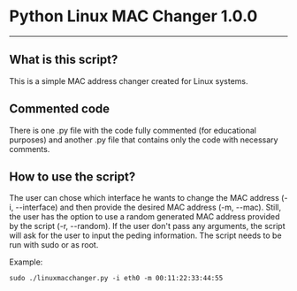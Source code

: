 # Python Linux MAC Changer 1.0.0
--------------------------------------------------------------------------------
## What is this script?

This is a simple MAC address changer created for Linux systems.


## Commented code
There is one .py file with the code fully commented (for educational purposes) and another .py file that contains only the code with necessary comments.


## How to use the script?

The user can chose which interface he wants to change the MAC address (-i, --interface) and then provide the desired MAC address (-m, --mac). Still, the user has the option to use a random generated MAC address provided by the script (-r, --random). If the user don't pass any arguments, the script will ask for the user to input the peding information. The script needs to be run with sudo or as root.

Example: 
```
sudo ./linuxmacchanger.py -i eth0 -m 00:11:22:33:44:55
```
